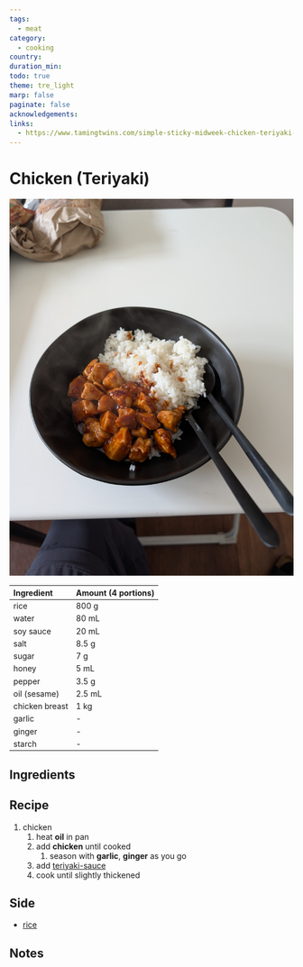 ```yaml
---
tags:
  - meat
category:
  - cooking
country: 
duration_min: 
todo: true
theme: tre_light
marp: false
paginate: false
acknowledgements: 
links:
  - https://www.tamingtwins.com/simple-sticky-midweek-chicken-teriyaki-recipe/
---
```


# Chicken (Teriyaki)

![300](../gfx/PXL_20250302_022758726.MP.jpg)

|Ingredient|Amount (4 portions)|
| :- | :- |
|rice|800 g|
|water|80 mL|
|soy sauce|20 mL|
|salt|8.5 g|
|sugar|7 g|
|honey|5 mL|
|pepper|3.5 g|
|oil (sesame)|2.5 mL|
|chicken breast|1 kg|
|garlic|-|
|ginger|-|
|starch|-|

## Ingredients

## Recipe
<!-- 1. [teriyaki-sauce](./Teriyaki_Sauce.md)
    1. mix ingredients (don’t cook yet!) -->
1. chicken
    1. heat **oil** in pan
    1. add **chicken** until cooked
        1. season with **garlic**, **ginger** as you go
    1. add [teriyaki-sauce](./Teriyaki_Sauce.md)
    1. cook until slightly thickened

## Side
* [rice](./Rice.md)

## Notes


